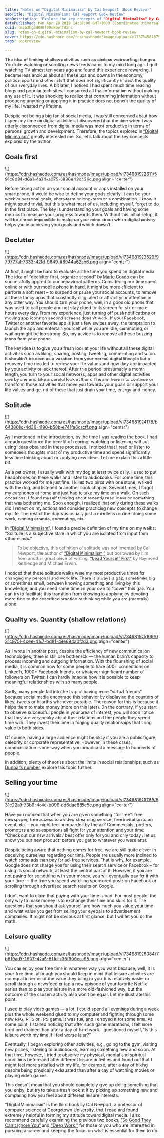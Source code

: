 ```yaml
---
title: "Notes on “Digital Minimalism” by Cal Newport (Book Review)"
seoTitle: "Digital Minimalism: Cal Newport Book Review"
seoDescription: "Explore the key concepts of "Digital Minimalism" by Cal Newport to enhance productivity and achieve your goals by transforming your digital habits"
datePublished: Mon Apr 29 2019 14:30:00 GMT+0000 (Coordinated Universal Time)
cuid: cm5b3hg3d000f09mk0effd5hc
slug: notes-on-digital-minimalism-by-cal-newport-book-review
cover: https://cdn.hashnode.com/res/hashnode/image/upload/v1737045878790/cc7d616e-ab64-413c-bee1-ebbce11592a6.png
tags: bookreview

---
```


The idea of limiting shallow activities such as aimless web surfing, bungee YouTube watching or scrolling news feeds came to my mind long ago. I quit watching TV almost ten years ago and found this experience rewarding. I became less anxious about all these ups and downs in the economy, politics, sports and other stuff that does not significantly impact the quality of our everyday lives. A bit later, I noticed I had spent much time reading blogs and popular tech sites. I consumed all that information without making any use of it. It was shocking to realize that consuming information without producing anything or applying it in practice does not benefit the quality of my life. I wasted my lifetime.

Despite not being a big fan of social media, I was still concerned about how I spent my time on digital activities. I discovered that the time when I was utterly disconnected from digital media was most productive in terms of personal growth and development. Therefore, the topics explored in [“Digital Minimalism”](https://andrewmatveychuk.com/refer/digital-minimalism) greatly interested me. So, let’s talk about the key concepts explored by the author.

## Goals first

![](https://cdn.hashnode.com/res/hashnode/image/upload/v1734681922611/591c8d84-d6a1-4a34-a075-0886e43d436c.png align="center")

Before taking action on your social account or apps installed on your smartphone, it would be wise to define your goals clearly. It can be your work or personal goals, short-term or long-term or a combination. I know it might sound trivial, but this is what most of us, including myself, forget to do in the first place. The key is understanding your goals and having some metrics to measure your progress towards them. Without this initial setup, it will be almost impossible to make up your mind about which digital activity helps you in achieving your goals and which doesn’t.

## Declutter

![](https://cdn.hashnode.com/res/hashnode/image/upload/v1734681923529/979777a1-7333-421d-9649-ff8944a62bb6.png align="center")

At first, it might be hard to evaluate all the time you spend on digital media. The idea of “declutter first, organize second” by [Marie Condo](https://en.wikipedia.org/wiki/Marie_Kondo) can be successfully applied to our behavioral patterns. Considering our time spent online or with our mobile phone in hand, it might be more efficient to perform a soft reset – to suspend or pause your social accounts, to remove all these fancy apps that constantly ding, alert or attract your attention in any other way. You should turn your phone, well, in a good old phone that was used to call people and not stay glued to its screen for six or more hours every day. From my experience, just turning off push notifications or moving app icons on second screens doesn’t work. If your Facebook, Twitter or another favorite app is just a few swipes away, the temptation to launch the app and entertain yourself while you are idle, commuting, or waiting might be too strong. So, my advice is to remove all these buzzing icons from your phone.

The key idea is to give you a fresh look at your life without all these digital activities such as liking, sharing, posting, tweeting, commenting and so on. It shouldn’t be seen as a vacation from your normal digital lifestyle but a recovery time needed to review your life values and how they are impacted by your activity or lack thereof. After this period, presumably a month length, you turn to your social networks, apps and other digital activities one by one and take a careful look at them. The aim here is to continue or transform those activities that move you towards your goals or support your life values and get rid of those that just drain your time, energy and money.

## Solitude

![](https://cdn.hashnode.com/res/hashnode/image/upload/v1734681924178/b643808c-4d36-4190-b58b-e741fa6cacff.png align="center")

As I mentioned in the introduction, by the time I was reading the book, I had already questioned the benefit of reading, watching or listening without using ideas obtained in these processes. I noticed that I read or listen to someone’s thoughts most of my productive time and spend significantly less time thinking about or applying new ideas. Let me explain this a little bit.

As a pet owner, I usually walk with my dog at least twice daily. I used to put headphones on these walks and listen to audiobooks. For some time, this practice worked for me just fine. I killed two birds with one stone, walked with the dog, and listened to another book chapter. Several times, I forgot my earphones at home and just had to take my time on a walk. On such occasions, I found myself thinking about recently read ideas or something that was bothering me. Soon enough, I realized that only during these walks did I reflect on my actions and consider practicing new concepts to change my life. The rest of the day was usually just a mindless routine: doing some work, running errands, commuting, etc.

In [“Digital Minimalism”](https://andrewmatveychuk.com/refer/digital-minimalism), I found a precise definition of my time on my walks: “Solitude is a subjective state in which you are isolated from input from other minds.”

> To be objective, this definition of solitude was not invented by Cal Newport, the author of [“Digital Minimalism,”](https://andrewmatveychuk.com/refer/digital-minimalism) but borrowed by him from another great piece of writing, [“Lead Yourself First”](https://andrewmatveychuk.com/refer/lead-yourself-first) by Raymond Kethledge and Michael Erwin.

I noticed that these solitude walks were my most productive times for changing my personal and work life. There is always a gap, sometimes big or sometimes small, between knowing something and living by this knowledge, and you need some time on your own to “cover” this gap. You can try to facilitate this transition from knowing to applying by devoting more time to the described practice of thinking while you are (mentally) alone.

## Quality vs. Quantity (shallow relations)

![](https://cdn.hashnode.com/res/hashnode/image/upload/v1734681925109/031c9751-4cee-41c7-bd81-49e694a0f2d3.png align="center")

As I wrote in another post, despite the efficiency of new communication technologies, there is still one bottleneck — the human brain’s capacity to process incoming and outgoing information. With the flourishing of social media, it is common now for some people to have 500+ connections on LinkedIn, 1000+ Facebook friends, or whatever significant number of followers on Twitter. I can hardly imagine how it is possible to keep meaningful relationships with so many people.

Sadly, many people fall into the trap of having more “virtual friends” because social media encourage this behavior by displaying the counters of likes, tweets or hearths whenever possible. The reason for this is because it helps them to make money (more on this later). On the contrary, if you start to observe successful people in your area of interest, you will soon notice that they are very peaky about their relations and the people they spend time with. They invest their time in forging quality relationships that bring value to both sides.

Of course, having a large audience might be okay if you are a public figure, celebrity or corporate representative. However, in these cases, communication is one-way when you broadcast a message to hundreds of people.

In addition, plenty of theories about the limits in social relationships, such as [Dunbar’s number](https://en.wikipedia.org/wiki/Dunbar%27s_number), explore this topic further.

## Selling your time

![](https://cdn.hashnode.com/res/hashnode/image/upload/v1734681925789/931c22a9-73b9-4c4c-b099-dd6dae885c5c.png align="center")

Have you noticed that when you are given something “for free”: free newspaper, free access to a video streaming service, free invitation to an event, etc. – you might feel bombarded by the ad? Commercials, posters, promoters and salespersons all fight for your attention and your time: “Check out our new arrivals / best offer only for you and only today / let us show you our new product” before you get to whatever you were after.

Despite being aware that nothing comes for free, we are still quite clever in deceiving ourselves regarding our time. People are usually more inclined to watch some ads than pay for ad-free services. That is why, for example, Google does not charge you for using their search service or Facebook – for using its social network, at least the central part of it. However, if you are not paying for something with your money, you will eventually pay for it with your time — the time you spend watching sponsored posts on Facebook or scrolling through advertised search results on Google.

I don’t want to claim that paying with your time is bad. For most people, the only way to make money is to exchange their time and skills for it. The questions that you should ask yourself are how much you value your time and what value you get from selling your eyeballs to advertisement companies. It might not be obvious at first glance, but I will let you do the math.

## Leisure quality

![](https://cdn.hashnode.com/res/hashnode/image/upload/v1734681926384/7b619ad9-2907-42a5-811d-c36f509ecc98.png align="center")

You can enjoy your free time in whatever way you want because, well, it is *your* free time, although you should keep in mind that leisure activities are not equal in terms of the value they bring to you. It is relatively easier to scroll through a newsfeed or tap a new episode of your favorite Netflix series than to plan your leisure in a more old-fashioned way, but the outcome of the chosen activity also won’t be equal. Let me illustrate this point.

I used to play video games — a lot. I could spend all evenings during a week plus the whole weekend glued to my computer and fighting through some new RPG, RTS or FPS game. It was fun, and I enjoyed it for some time. At some point, I started noticing that after such game marathons, I felt more tired and drained than after a day of hard work. I questioned myself, “Is this leisure worth my time if I feel worse later?”

Eventually, I began exploring other activities, e.g., going to the gym, visiting new places, listening to audiobooks, learning something new and so on. At that time, however, I tried to observe my physical, mental and spiritual conditions before and after different leisure activities and found out that I might feel more satisfied with my life, for example, after a day of hiking despite being physically exhausted than after a day of watching movies or playing video games.

This doesn’t mean that you should completely give up doing something that you enjoy, but try to take a fresh look at it by picking up something new and comparing how you feel about different leisure interests.

“Digital Minimalism” is the third book by Cal Newport, a professor of computer science at Georgetown University, that I read and found extremely helpful in forming my attitude toward digital media. I also recommend carefully examining the previous two books, [“So Good They Can't Ignore You”](https://andrewmatveychuk.com/refer/so-good-they-cant-ignore-you) and [“Deep Work,”](https://andrewmatveychuk.com/refer/deep-work) for those of you who are interested in pursuing a career and keeping the focus on what is essential for them to do.